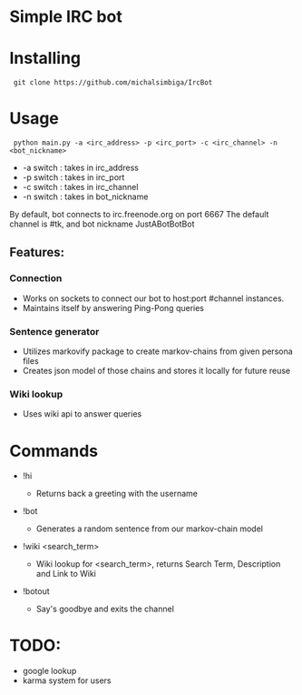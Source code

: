 # Simple IRC bot

# Installing 
` git clone https://github.com/michalsimbiga/IrcBot`

# Usage
` python main.py -a <irc_address> -p <irc_port> -c <irc_channel> -n <bot_nickname>`
- -a switch : takes in irc_address
- -p switch : takes in irc_port
- -c switch : takes in irc_channel
- -n switch : takes in bot_nickname

By default, bot connects to irc.freenode.org on port 6667
The default channel is #tk, and bot nickname JustABotBotBot 

## Features:
### Connection
 - Works on sockets to connect our bot to host:port #channel instances.
 - Maintains itself by answering Ping-Pong queries
### Sentence generator
 - Utilizes markovify package to create markov-chains from given persona files
 - Creates json model of those chains and stores it locally for future reuse
### Wiki lookup
 - Uses wiki api to answer queries
 
# Commands
* !hi
    - Returns back a greeting with the username

* !bot
    - Generates a random sentence from our markov-chain model

* !wiki <search_term>
    - Wiki lookup for <search_term>, returns Search Term, Description and Link to Wiki

* !botout
    - Say's goodbye and exits the channel
 
# TODO:
 - google lookup
 - karma system for users
 
